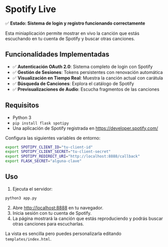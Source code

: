 # Spotify Live

✅ **Estado: Sistema de login y registro funcionando correctamente**

Esta miniaplicación permite mostrar en vivo la canción que estás escuchando en tu cuenta de Spotify y buscar otras canciones.

## Funcionalidades Implementadas

- ✅ **Autenticación OAuth 2.0**: Sistema completo de login con Spotify
- ✅ **Gestión de Sesiones**: Tokens persistentes con renovación automática
- ✅ **Visualización en Tiempo Real**: Muestra la canción actual con carátula
- ✅ **Búsqueda de Canciones**: Explora el catálogo de Spotify
- ✅ **Previsualizaciones de Audio**: Escucha fragmentos de las canciones

## Requisitos

- Python 3
- `pip install flask spotipy`
- Una aplicación de Spotify registrada en <https://developer.spotify.com/>

Configura las siguientes variables de entorno:

```bash
export SPOTIPY_CLIENT_ID="tu-client-id"
export SPOTIPY_CLIENT_SECRET="tu-client-secret"
export SPOTIPY_REDIRECT_URI="http://localhost:8888/callback"
export FLASK_SECRET="alguna-clave"
```

## Uso

1. Ejecuta el servidor:

```bash
python3 app.py
```

2. Abre <http://localhost:8888> en tu navegador.
3. Inicia sesión con tu cuenta de Spotify.
4. La página mostrará la canción que estás reproduciendo y podrás buscar otras canciones para escucharlas.

La vista es sencilla pero puedes personalizarla editando `templates/index.html`.
